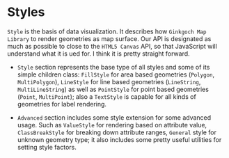 # Styles

`Style` is the basis of data visualization. It describes how `Ginkgoch Map Library` to render geometries as map surface. Our API is designated as much as possible to close to the `HTML5 Canvas` API, so that JavaScript will understand what it is ued for. I think it is pretty straight forward. 

* `Style` section represents the base type of all styles and some of its simple children class: `FillStyle` for area based geometries (`Polygon`, `MultiPolygon`), `LineStyle` for line based geometries (`LineString`, `MultiLineString`) as well as `PointStyle` for point based geometries (`Point`, `MultiPoint`); also a `TextStyle` is capable for all kinds of geometries for label rendering.

* `Advanced` section includes some style extension for some advanced usage. Such as `ValueStyle` for rendering based on attribute value, `ClassBreakStyle` for breaking down attribute ranges, `General` style for unknown geometry type; it also includes some pretty useful utilities for setting style factors.